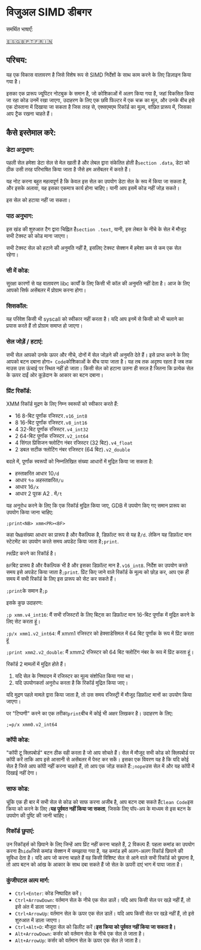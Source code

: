 # विजुअल SIMD डीबगर

समर्थित भाषाएँ:

[🇪🇸](/../../README.md)[🇬🇧](/../../readmes/README.en.md)[🇵🇹](/readmes/README.pt.md)[🇫🇷](/../readmes/README.fr.md)[🇮🇳](/../readmes/README.hi.md)

## परिचय:

यह एक विकास वातावरण है जिसे विशेष रूप से SIMD निर्देशों के साथ काम करने के लिए डिज़ाइन किया गया है।

इसका एक प्रारूप ज्यूपिटर नोटबुक के समान है, जो कोशिकाओं में अलग किया गया है, जहां विकसित किया जा रहा कोड उनमें रखा जाएगा, उदाहरण के लिए एक छवि फिल्टर में एक चक्र का मूल, और उनके बीच इसे एक दोस्ताना में दिखाया जा सकता है जिस तरह से, एक्सएमएम रिकॉर्ड का मूल्य, वांछित प्रारूप में, जिसका आप ट्रैक रखना चाहते हैं।

## कैसे इस्तेमाल करे:

### डेटा अनुभाग:

पहली सेल हमेशा डेटा सेल से मेल खाती है और लेबल द्वारा संकेतित होती है`section .data`, डेटा को ठीक उसी तरह परिभाषित किया जाता है जैसे हम असेंबलर में करते हैं।

यह नोट करना बहुत महत्वपूर्ण है कि केवल इस सेल का उपयोग डेटा सेल के रूप में किया जा सकता है, और इसके अलावा, यह इसका एकमात्र कार्य होना चाहिए। यानी आप इसमें कोड नहीं जोड़ सकते।

इस सेल को हटाया नहीं जा सकता।

### पाठ अनुभाग:

इस खंड की शुरुआत टैग द्वारा चिह्नित है`section .text`, यानी, इस लेबल के नीचे के सेल में मौजूद सभी टेक्स्ट को कोड माना जाएगा।

सभी टेक्स्ट सेल को हटाने की अनुमति नहीं है, इसलिए टेक्स्ट सेक्शन में हमेशा कम से कम एक सेल रहेगा।

### सी में कोड:

सुरक्षा कारणों से यह वातावरण libc कार्यों के लिए किसी भी कॉल की अनुमति नहीं देता है। आज के लिए आपको सिर्फ असेंबलर में प्रोग्राम करना होगा।

### सिसकॉल:

यह परिवेश किसी भी syscall को स्वीकार नहीं करता है। यदि आप इनमें से किसी को भी चलाने का प्रयास करते हैं तो प्रोग्राम समाप्त हो जाएगा।

### सेल जोड़ें / हटाएं:

सभी सेल आपको उनके ऊपर और नीचे, दोनों में सेल जोड़ने की अनुमति देते हैं। इसे प्राप्त करने के लिए आपको बटन दबाना होगा`+ Code`कोशिकाओं के बीच पाया जाता है। यह तब तक अदृश्य रहता है जब तक माउस उस ऊंचाई पर स्थित नहीं हो जाता।
किसी सेल को हटाना उतना ही सरल है जितना कि प्रत्येक सेल के ऊपर दाईं ओर कूड़ेदान के आकार का बटन दबाना।

### प्रिंट रिकॉर्ड:

XMM रिकॉर्ड मुद्रण के लिए निम्न स्वरूपों को स्वीकार करते हैं:

-   16 8-बिट पूर्णांक रजिस्टर`.v16_int8`
-   8 16-बिट पूर्णांक रजिस्टर`.v8_int16`
-   4 32-बिट पूर्णांक रजिस्टर`.v4_int32`
-   2 64-बिट पूर्णांक रजिस्टर`.v2_int64`
-   4 सिंगल प्रिसिजन फ्लोटिंग नंबर रजिस्टर (32 बिट)`.v4_float`
-   2 डबल सटीक फ्लोटिंग नंबर रजिस्टर (64 बिट)`.v2_double`

बदले में, पूर्णांक स्वरूपों को निम्नलिखित संख्या आधारों में मुद्रित किया जा सकता है:

-   हस्ताक्षरित आधार 10`/d`
-   आधार १० अहस्ताक्षरित`/u`
-   आधार 16`/x`
-   आधार 2 पूरक A2 . में`/t`

यह अनुरोध करने के लिए कि एक रिकॉर्ड मुद्रित किया जाए, GDB में उपयोग किए गए समान प्रारूप का उपयोग किया जाना चाहिए:

`;print<NB> xmm<PR><BF>`

कहा पे`NB`संख्या आधार का प्रारूप है और वैकल्पिक है, डिफ़ॉल्ट रूप से यह है`/d`. लेकिन यह डिफ़ॉल्ट मान स्टेटमेंट का उपयोग करते समय अपडेट किया जाता है`;print`.

`PR`प्रिंट करने का रिकॉर्ड है।

`BF`बिट प्रारूप है और वैकल्पिक भी है और इसका डिफ़ॉल्ट मान है`.v16_int8`. निर्देश का उपयोग करते समय इसे अपडेट किया जाता है`;print`. प्रिंट किए जाने वाले रिकॉर्ड के मूल्य को छोड़ कर, आप एक ही समय में सभी रिकॉर्ड के लिए इस प्रारूप को सेट कर सकते हैं।

`;print`के समान है`;p`

इसके कुछ उदाहरण:

`;p xmm.v4_int16`: मैं सभी रजिस्टरों के लिए बिट्स का डिफ़ॉल्ट मान 16-बिट पूर्णांक में मुद्रित करने के लिए सेट करता हूं।

`;p/x xmm1.v2_int64`: मैं xmm1 रजिस्टर को हेक्साडेसिमल में 64 बिट पूर्णांक के रूप में प्रिंट करता हूं

`;print xmm2.v2_double`: मैं xmm2 रजिस्टर को 64 बिट फ्लोटिंग नंबर के रूप में प्रिंट करता हूं।

रिकॉर्ड 2 मामलों में मुद्रित होते हैं।

1) यदि सेल के निष्पादन में रजिस्टर का मूल्य संशोधित किया गया था।
2) यदि उपयोगकर्ता अनुरोध करता है कि रिकॉर्ड मुद्रित किया जाए।

यदि मुद्रण पहले मामले द्वारा किया जाता है, तो उस समय रजिस्ट्री में मौजूद डिफ़ॉल्ट मानों का उपयोग किया जाएगा।

पर "टिप्पणी" करने का एक तरीका`print`बीच में कोई भी अक्षर लिखकर है। उदाहरण के लिए:

`;=p/x xmm0.v2_int64`

### कॉपी कोड:

"कॉपी टू क्लिपबोर्ड" बटन ठीक वही करता है जो आप सोचते हैं। सेल में मौजूद सभी कोड को क्लिपबोर्ड पर कॉपी करें ताकि आप इसे आसानी से असेंबलर में पेस्ट कर सकें। इसका एक विवरण यह है कि यदि कोई सेल है जिसे आप कॉपी नहीं करना चाहते हैं, तो आप एक जोड़ सकते हैं:`;nope`उस सेल में और यह कॉपी में दिखाई नहीं देगा।

### साफ कोड:

चूंकि एक ही बार में सभी सेल से कोड को साफ करना अजीब है, आप बटन दबा सकते हैं`Clean Code`इस क्रिया को करने के लिए।**यह पूर्ववत नहीं किया जा सकता**, जिसके लिए पॉप-अप के माध्यम से इस बटन के उपयोग की पुष्टि की जानी चाहिए।

### रिकॉर्ड छुपाएं:

उन रिकॉर्ड्स को छिपाने के लिए जिन्हें आप प्रिंट नहीं करना चाहते हैं, 2 विकल्प हैं: पहला कमांड का उपयोग करना है`hide`जिसे कमांड सेक्शन में समझाया गया है, यह कमांड हमें अलग-अलग रिकॉर्ड छिपाने की सुविधा देता है। यदि आप जो करना चाहते हैं वह किसी विशिष्ट सेल से आने वाले सभी रिकॉर्ड को छुपाना है, तो आप बटन को आंख के आकार के साथ दबा सकते हैं जो सेल के ऊपरी दाएं भाग में पाया जाता है।

### कुंजीपटल अल्प मार्ग:

-   `Ctrl+Enter`: कोड निष्पादित करें।
-   `Ctrl+ArrowDown`: वर्तमान सेल के नीचे एक सेल डालें। यदि आप किसी सेल पर खड़े नहीं हैं, तो इसे अंत में डाला जाएगा।
-   `Ctrl+ArrowUp`: वर्तमान सेल के ऊपर एक सेल डालें। यदि आप किसी सेल पर खड़े नहीं हैं, तो इसे शुरुआत में डाला जाएगा।
-   `Ctrl+Alt+D`: मौजूदा सेल को डिलीट करें।**इस क्रिया को पूर्ववत नहीं किया जा सकता है।**
-   `Alt+ArrowDown`: कर्सर को वर्तमान सेल के नीचे एक सेल ले जाता है।
-   `Alt+ArrowUp`: कर्सर को वर्तमान सेल के ऊपर एक सेल ले जाता है।
